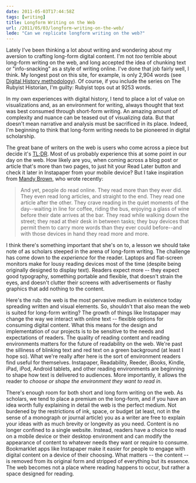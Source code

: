 ```yaml
---
date: 2011-05-03T17:44:58Z
tags: [writing]
title: Longform Writing on the Web
url: /2011/05/03/longform-writing-on-the-web/
lede: "Can we replicate longform writing on the web?"
---
```


Lately I've been thinking a lot about writing and wondering about my aversion to crafting long-form digital content. I'm not *too* terrible about long-form writing on the web, and long accepted the idea of chunking text or "info-snacking" as a style of writing online. I've done that job fairly well, I think. My longest post on this site, for example, is only 2,904 words (see [Digital History methodology](http://www.jasonheppler.org/digital-history-methodology.html)). Of course, if you include the series on The Rubyist Historian, I'm guilty: Rubyist tops out at 9253 words.

In my own experiences with digital history, I tend to place a lot of value on visualizations and, as an environment for writing, always thought that text was best consumed through short-form writing. An amazing amount of complexity and nuance can be teased out of visualizing data. But that doesn't mean narrative and analysis must be sacrificed in its place. Indeed, I'm beginning to think that long-form writing needs to be pioneered in digital scholarship.

The great bane of writers on the web is users who come across a piece but decide it's [TL;DR](http://en.wikipedia.org/wiki/Wikipedia:Too_long;_didn't_read). Most of us probably experience this at some point in our day on the web. How likely are you, when coming across a blog post or article that's more than two pages, to just hit your Read Later button and check it later in Instapaper from your mobile device? But I take inspiration from [Mandy Brown](http://blog.readability.com/2011/02/a-web-designed-for-reading/), who wrote recently:

> And yet, people do read online. They read more than they ever did. They even read long articles, and straight to the end. They read one article after the other. They crave reading in the quiet moments of the day--waiting in line for coffee, riding the bus, enjoying a glass of wine before their date arrives at the bar. They read while walking down the street; they read at their desk in between tasks; they buy devices that permit them to carry more words than they ever could before--and with those devices in hand they read more and more.

I think there's something important that she's on to, a lesson we should take note of as scholars steeped in the arena of long-form writing. The challenge has come down to the *experience* for the reader. Laptops and flat-screen monitors make for lousy reading devices most of the time (despite being originally designed to display text). Readers expect more -- they expect good typography, something portable and flexible, that doesn't strain the eyes, and doesn't clutter their screens with advertisements or flashy graphics that add nothing to the content.

Here's the rub: the web is the most pervasive medium in existence today spreading written and visual elements. So, shouldn't that also mean the web is suited for long-form writing? The growth of things like Instapaper may change the way we interact with online text -- flexible options for consuming digital content. What this means for the design and implementation of our projects is to be sensitive to the needs and expectations of readers. The quality of reading content and reading environments matters for the future of readability on the web. We're past the silliness of blinking text and red text on a green background (at least I hope so). What we're really after here is the sort of environment readers find useful for themselves. Instapaper, Readability, Reeder, iBooks, Kindle, iPad, iPod, Android tablets, and other reading environments are beginning to shape how text is delivered to audiences. More importantly, it allows the reader to *choose or shape the environment they want to read in*. 

There's enough room for both short and long form writing on the web. As scholars, we tend to place a premium on the long-form, and if you have an idea worth fully explaining in detail the web is the perfect medium. Not burdened by the restrictions of ink, space, or budget (at least, not in the sense of a monograph or journal article) you as a writer are free to explain your ideas with as much brevity or longevity as you need. Content is no longer confined to a single website. Instead, readers have a choice to read on a mobile device or their desktop environment and can modify the appearance of content to whatever needs they want or require to consume. Bookmarklet apps like Instapaper make it easier for people to engage with digital content on a device of their choosing. What matters -- the content -- is removed from its original form and stripped of everything but its essence. The web becomes not a place where reading happens to occur, but rather a space designed for reading.
